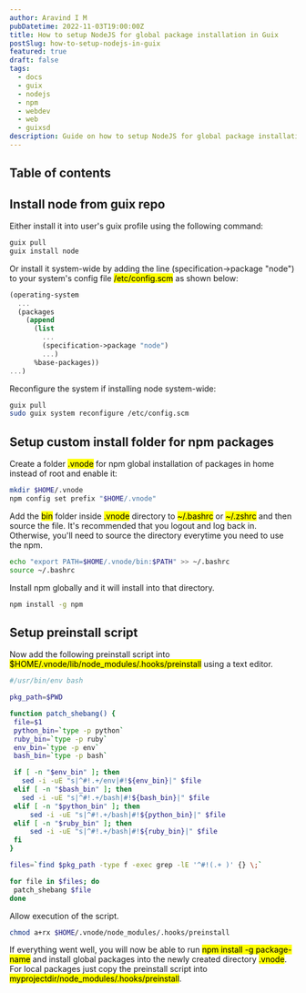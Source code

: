 ```yaml
---
author: Aravind I M
pubDatetime: 2022-11-03T19:00:00Z
title: How to setup NodeJS for global package installation in Guix
postSlug: how-to-setup-nodejs-in-guix
featured: true
draft: false
tags:
  - docs
  - guix
  - nodejs
  - npm
  - webdev
  - web
  - guixsd
description: Guide on how to setup NodeJS for global package installation in Guix
---
```


## Table of contents

## Install node from guix repo

Either install it into user's guix profile using the following command:

```bash
guix pull
guix install node
```

Or install it system-wide by adding the line (specification->package "node") to your system's config file <mark>/etc/config.scm</mark> as shown below:

```scheme
(operating-system
  ...
  (packages
    (append
      (list
        ...
        (specification->package "node")
        ...)
      %base-packages))
...)
```

Reconfigure the system if installing node system-wide:

```bash
guix pull
sudo guix system reconfigure /etc/config.scm
```

## Setup custom install folder for npm packages

Create a folder <mark>.vnode</mark> for npm global installation of packages in home instead of root and enable it:

```bash
mkdir $HOME/.vnode
npm config set prefix "$HOME/.vnode"
```

Add the <mark>bin</mark> folder inside <mark>.vnode</mark> directory to <mark>~/.bashrc</mark> or <mark>~/.zshrc</mark> and then source the file. It's recommended that you logout and log back in. Otherwise, you'll need to source the directory everytime you need to use the npm.

```bash
echo "export PATH=$HOME/.vnode/bin:$PATH" >> ~/.bashrc
source ~/.bashrc
```

Install npm globally and it will install into that directory.

```bash
npm install -g npm
```

## Setup preinstall script

Now add the following preinstall script into <mark>$HOME/.vnode/lib/node_modules/.hooks/preinstall</mark> using a text editor.

```bash
#/usr/bin/env bash

pkg_path=$PWD

function patch_shebang() {
 file=$1
 python_bin=`type -p python`
 ruby_bin=`type -p ruby`
 env_bin=`type -p env`
 bash_bin=`type -p bash`

 if [ -n "$env_bin" ]; then
   sed -i -uE "s|^#!.+/env|#!${env_bin}|" $file
 elif [ -n "$bash_bin" ]; then
   sed -i -uE "s|^#!.+/bash|#!${bash_bin}|" $file
 elif [ -n "$python_bin" ]; then
     sed -i -uE "s|^#!.+/bash|#!${python_bin}|" $file
 elif [ -n "$ruby_bin" ]; then
     sed -i -uE "s|^#!.+/bash|#!${ruby_bin}|" $file
 fi
}

files=`find $pkg_path -type f -exec grep -lE '^#!(.+ )' {} \;`

for file in $files; do
 patch_shebang $file
done
```

Allow execution of the script.

```bash
chmod a+rx $HOME/.vnode/node_modules/.hooks/preinstall
```

If everything went well, you will now be able to run <mark>npm install -g package-name</mark> and install global packages into the newly created directory <mark>.vnode</mark>. For local packages just copy the preinstall script into <mark>myprojectdir/node_modules/.hooks/preinstall</mark>.
